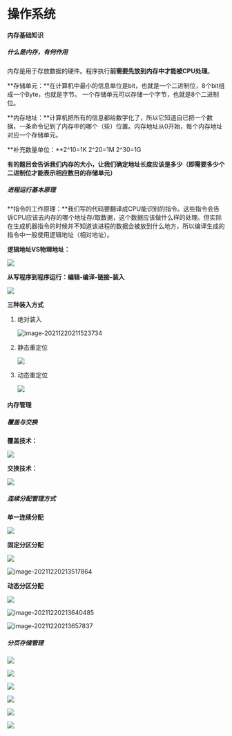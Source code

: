 # 操作系统

#### 内存基础知识

##### 什么是内存，有何作用

内存是用于存放数据的硬件。程序执行**前需要先放到内存中才能被CPU处理**。

**存储单元：**在计算机中最小的信息单位是bit，也就是一个二进制位，8个bit组成一个Byte，也就是字节。 一个存储单元可以存储一个字节，也就是8个二进制位。

**内存地址：**计算机把所有的信息都给数字化了，所以它知道自已把一个数据，一条命令记到了内存中的哪个（些）位置。内存地址从0开始，每个内存地址对应一个存储单元。

**补充数量单位：**2^10=1K   2^20=1M    2^30=1G

**有的题目会告诉我们内存的大小，让我们确定地址长度应该是多少（即需要多少个二进制位才能表示相应数目的存储单元）**

##### 进程运行基本原理

**指令的工作原理：**我们写的代码要翻译成CPU能识别的指令。这些指令会告诉CPU应该去内存的哪个地址存/取数据，这个数据应该做什么样的处理。但实际在生成机器指令的时候并不知道该进程的数据会被放到什么地方，所以编译生成的指令中一般使用逻辑地址（相对地址）。

**逻辑地址VS物理地址：**

![](https://gitee.com/yueyueniao-gif/blogimage/raw/master/img/20211220210747.png)

**从写程序到程序运行：编辑-编译-链接-装入**

![](https://gitee.com/yueyueniao-gif/blogimage/raw/master/img/20211220211337.png)

**三种装入方式**

1. 绝对装入

   ![image-20211220211523734](C:\Users\niaoniao\AppData\Roaming\Typora\typora-user-images\image-20211220211523734.png)

2. 静态重定位

   ![](https://gitee.com/yueyueniao-gif/blogimage/raw/master/img/20211220211552.png)

3. 动态重定位

   ![](https://gitee.com/yueyueniao-gif/blogimage/raw/master/img/20211220211722.png)

#### 内存管理

##### 覆盖与交换

**覆盖技术：**

![](https://gitee.com/yueyueniao-gif/blogimage/raw/master/img/20211220212604.png)

**交换技术：**

![](https://gitee.com/yueyueniao-gif/blogimage/raw/master/img/20211220212832.png)

##### 连续分配管理方式

**单一连续分配**

![](https://gitee.com/yueyueniao-gif/blogimage/raw/master/img/20211220213207.png)

**固定分区分配**

![](https://gitee.com/yueyueniao-gif/blogimage/raw/master/img/20211220213430.png)

![image-20211220213517864](C:\Users\niaoniao\AppData\Roaming\Typora\typora-user-images\image-20211220213517864.png)

**动态分区分配**

![](https://gitee.com/yueyueniao-gif/blogimage/raw/master/img/20211220213608.png)

![image-20211220213640485](C:\Users\niaoniao\AppData\Roaming\Typora\typora-user-images\image-20211220213640485.png)

![image-20211220213657837](C:\Users\niaoniao\AppData\Roaming\Typora\typora-user-images\image-20211220213657837.png)

##### 分页存储管理

![](https://gitee.com/yueyueniao-gif/blogimage/raw/master/img/20211220214543.png)

![](https://gitee.com/yueyueniao-gif/blogimage/raw/master/img/20211220221358.png)

![](https://gitee.com/yueyueniao-gif/blogimage/raw/master/img/20211220221459.png)

![](https://gitee.com/yueyueniao-gif/blogimage/raw/master/img/20211220221908.png)

![](https://gitee.com/yueyueniao-gif/blogimage/raw/master/img/20211220222033.png)

![](https://gitee.com/yueyueniao-gif/blogimage/raw/master/img/20211220222227.png)

